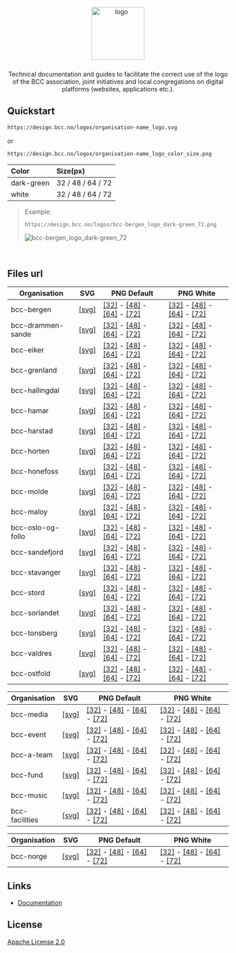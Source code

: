 <p align="center">
  <img alt="logo" src="https://design.bcc.no/assets/github/bcc_logo-secondary_dark-green.png" width="120" style="margin-bottom: 10px;">
</p>
<p align="center">Technical documentation and guides to facilitate the correct use of the logo of the BCC association, joint initiatives and local congregations on digital platforms (websites, applications etc.).</p>

## Quickstart

```bash
https://design.bcc.no/logos/organisation-name_logo.svg
```
or

```bash
https://design.bcc.no/logos/organisation-name_logo_color_size.png
```

| **Color**  	  | **Size(px)**      	|
|:------------	|:-------------------	|
| dark-green 	  | 32 / 48 / 64 / 72 	|
| white      	  | 32 / 48 / 64 / 72 	|

> Example:
> ```bash
> https://design.bcc.no/logos/bcc-bergen_logo_dark-green_72.png
> ```
> ![bcc-bergen_logo_dark-green_72](https://design.bcc.no/logos/bcc-bergen_logo_dark-green_72.png "BCC Bergen Logo Dark-green 72px")

<br>

## Files url

| **Organisation**  	| **SVG**                                                  	        | **PNG Default**                                                                                                                                                                                                                                                                               	                            | **PNG White**                                                                                                                                                                                                                                                             	                            |
|-------------------	|----------------------------------------------------------	        |-----------------------------------------------------------------------------------------------------------------------------------------------------------------------------------------------------------------------------------------------------------------------------------------------	                            |---------------------------------------------------------------------------------------------------------------------------------------------------------------------------------------------------------------------------------------------------------------------------	                            |
| bcc-bergen        	| [[svg]](https://design.bcc.no/logos/bcc-bergen_logo.svg) 	        | [[32]](https://design.bcc.no/logos/bcc-bergen_logo_dark-green_32.png) - [[48]](https://design.bcc.no/logos/bcc-bergen_logo_dark-green_48.png) - [[64]](https://design.bcc.no/logos/bcc-bergen_logo_dark-green_64.png) - [[72]](https://design.bcc.no/logos/bcc-bergen_logo_dark-green_72.png) 	                            | [[32]](https://design.bcc.no/logos/bcc-bergen_logo_white_32.png) - [[48]](https://design.bcc.no/logos/bcc-bergen_logo_white_48.png) - [[64]](https://design.bcc.no/logos/bcc-bergen_logo_white_64.png) - [[72]](https://design.bcc.no/logos/bcc-bergen_logo_white_72.png) 	                            |
| bcc-drammen-sande 	| [[svg]](https://design.bcc.no/logos/bcc-drammen-sande_logo.svg) 	| [[32]](https://design.bcc.no/logos/bcc-drammen-sande_logo_dark-green_32.png) - [[48]](https://design.bcc.no/logos/bcc-drammen-sande_logo_dark-green_48.png) - [[64]](https://design.bcc.no/logos/bcc-drammen-sande_logo_dark-green_64.png) - [[72]](https://design.bcc.no/logos/bcc-drammen-sande_logo_dark-green_72.png) 	| [[32]](https://design.bcc.no/logos/bcc-drammen-sande_logo_white_32.png) - [[48]](https://design.bcc.no/logos/bcc-drammen-sande_logo_white_48.png) - [[64]](https://design.bcc.no/logos/bcc-drammen-sande_logo_white_64.png) - [[72]](https://design.bcc.no/logos/bcc-drammen-sande_logo_white_72.png) 	|
| bcc-eiker         	| [[svg]](https://design.bcc.no/logos/bcc-eiker_logo.svg) 	        | [[32]](https://design.bcc.no/logos/bcc-eiker_logo_dark-green_32.png) - [[48]](https://design.bcc.no/logos/bcc-eiker_logo_dark-green_48.png) - [[64]](https://design.bcc.no/logos/bcc-eiker_logo_dark-green_64.png) - [[72]](https://design.bcc.no/logos/bcc-eiker_logo_dark-green_72.png) 	                                | [[32]](https://design.bcc.no/logos/bcc-eiker_logo_white_32.png) - [[48]](https://design.bcc.no/logos/bcc-eiker_logo_white_48.png) - [[64]](https://design.bcc.no/logos/bcc-eiker_logo_white_64.png) - [[72]](https://design.bcc.no/logos/bcc-eiker_logo_white_72.png) 	                                |
| bcc-grenland      	| [[svg]](https://design.bcc.no/logos/bcc-grenland_logo.svg) 	      | [[32]](https://design.bcc.no/logos/bcc-grenland_logo_dark-green_32.png) - [[48]](https://design.bcc.no/logos/bcc-grenland_logo_dark-green_48.png) - [[64]](https://design.bcc.no/logos/bcc-grenland_logo_dark-green_64.png) - [[72]](https://design.bcc.no/logos/bcc-grenland_logo_dark-green_72.png) 	                    | [[32]](https://design.bcc.no/logos/bcc-grenland_logo_white_32.png) - [[48]](https://design.bcc.no/logos/bcc-grenland_logo_white_48.png) - [[64]](https://design.bcc.no/logos/bcc-grenland_logo_white_64.png) - [[72]](https://design.bcc.no/logos/bcc-grenland_logo_white_72.png) 	                    |
| bcc-hallingdal    	| [[svg]](https://design.bcc.no/logos/bcc-hallingdal_logo.svg) 	    | [[32]](https://design.bcc.no/logos/bcc-hallingdal_logo_dark-green_32.png) - [[48]](https://design.bcc.no/logos/bcc-hallingdal_logo_dark-green_48.png) - [[64]](https://design.bcc.no/logos/bcc-hallingdal_logo_dark-green_64.png) - [[72]](https://design.bcc.no/logos/bcc-hallingdal_logo_dark-green_72.png) 	            | [[32]](https://design.bcc.no/logos/bcc-hallingdal_logo_white_32.png) - [[48]](https://design.bcc.no/logos/bcc-hallingdal_logo_white_48.png) - [[64]](https://design.bcc.no/logos/bcc-hallingdal_logo_white_64.png) - [[72]](https://design.bcc.no/logos/bcc-hallingdal_logo_white_72.png) 	            |
| bcc-hamar         	| [[svg]](https://design.bcc.no/logos/bcc-hamar_logo.svg) 	        | [[32]](https://design.bcc.no/logos/bcc-hamar_logo_dark-green_32.png) - [[48]](https://design.bcc.no/logos/bcc-hamar_logo_dark-green_48.png) - [[64]](https://design.bcc.no/logos/bcc-hamar_logo_dark-green_64.png) - [[72]](https://design.bcc.no/logos/bcc-hamar_logo_dark-green_72.png) 	                                | [[32]](https://design.bcc.no/logos/bcc-hamar_logo_white_32.png) - [[48]](https://design.bcc.no/logos/bcc-hamar_logo_white_48.png) - [[64]](https://design.bcc.no/logos/bcc-hamar_logo_white_64.png) - [[72]](https://design.bcc.no/logos/bcc-hamar_logo_white_72.png) 	                                |
| bcc-harstad       	| [[svg]](https://design.bcc.no/logos/bcc-harstad_logo.svg) 	      | [[32]](https://design.bcc.no/logos/bcc-harstad_logo_dark-green_32.png) - [[48]](https://design.bcc.no/logos/bcc-harstad_logo_dark-green_48.png) - [[64]](https://design.bcc.no/logos/bcc-harstad_logo_dark-green_64.png) - [[72]](https://design.bcc.no/logos/bcc-harstad_logo_dark-green_72.png) 	                        | [[32]](https://design.bcc.no/logos/bcc-harstad_logo_white_32.png) - [[48]](https://design.bcc.no/logos/bcc-harstad_logo_white_48.png) - [[64]](https://design.bcc.no/logos/bcc-harstad_logo_white_64.png) - [[72]](https://design.bcc.no/logos/bcc-harstad_logo_white_72.png) 	                        |
| bcc-horten        	| [[svg]](https://design.bcc.no/logos/bcc-horten_logo.svg) 	        | [[32]](https://design.bcc.no/logos/bcc-horten_logo_dark-green_32.png) - [[48]](https://design.bcc.no/logos/bcc-horten_logo_dark-green_48.png) - [[64]](https://design.bcc.no/logos/bcc-horten_logo_dark-green_64.png) - [[72]](https://design.bcc.no/logos/bcc-horten_logo_dark-green_72.png) 	                            | [[32]](https://design.bcc.no/logos/bcc-horten_logo_white_32.png) - [[48]](https://design.bcc.no/logos/bcc-horten_logo_white_48.png) - [[64]](https://design.bcc.no/logos/bcc-horten_logo_white_64.png) - [[72]](https://design.bcc.no/logos/bcc-horten_logo_white_72.png) 	                            |
| bcc-honefoss      	| [[svg]](https://design.bcc.no/logos/bcc-honefoss_logo.svg) 	      | [[32]](https://design.bcc.no/logos/bcc-honefoss_logo_dark-green_32.png) - [[48]](https://design.bcc.no/logos/bcc-honefoss_logo_dark-green_48.png) - [[64]](https://design.bcc.no/logos/bcc-honefoss_logo_dark-green_64.png) - [[72]](https://design.bcc.no/logos/bcc-honefoss_logo_dark-green_72.png) 	                    | [[32]](https://design.bcc.no/logos/bcc-honefoss_logo_white_32.png) - [[48]](https://design.bcc.no/logos/bcc-honefoss_logo_white_48.png) - [[64]](https://design.bcc.no/logos/bcc-honefoss_logo_white_64.png) - [[72]](https://design.bcc.no/logos/bcc-honefoss_logo_white_72.png) 	                    |
| bcc-molde         	| [[svg]](https://design.bcc.no/logos/bcc-molde_logo.svg) 	        | [[32]](https://design.bcc.no/logos/bcc-molde_logo_dark-green_32.png) - [[48]](https://design.bcc.no/logos/bcc-molde_logo_dark-green_48.png) - [[64]](https://design.bcc.no/logos/bcc-molde_logo_dark-green_64.png) - [[72]](https://design.bcc.no/logos/bcc-molde_logo_dark-green_72.png) 	                                | [[32]](https://design.bcc.no/logos/bcc-molde_logo_white_32.png) - [[48]](https://design.bcc.no/logos/bcc-molde_logo_white_48.png) - [[64]](https://design.bcc.no/logos/bcc-molde_logo_white_64.png) - [[72]](https://design.bcc.no/logos/bcc-molde_logo_white_72.png) 	                                |
| bcc-maloy         	| [[svg]](https://design.bcc.no/logos/bcc-maloy_logo.svg) 	        | [[32]](https://design.bcc.no/logos/bcc-maloy_logo_dark-green_32.png) - [[48]](https://design.bcc.no/logos/bcc-maloy_logo_dark-green_48.png) - [[64]](https://design.bcc.no/logos/bcc-maloy_logo_dark-green_64.png) - [[72]](https://design.bcc.no/logos/bcc-maloy_logo_dark-green_72.png) 	                                | [[32]](https://design.bcc.no/logos/bcc-maloy_logo_white_32.png) - [[48]](https://design.bcc.no/logos/bcc-maloy_logo_white_48.png) - [[64]](https://design.bcc.no/logos/bcc-maloy_logo_white_64.png) - [[72]](https://design.bcc.no/logos/bcc-maloy_logo_white_72.png) 	                                |
| bcc-oslo-og-follo 	| [[svg]](https://design.bcc.no/logos/bcc-oslo-og-follo_logo.svg) 	| [[32]](https://design.bcc.no/logos/bcc-oslo-og-follo_logo_dark-green_32.png) - [[48]](https://design.bcc.no/logos/bcc-oslo-og-follo_logo_dark-green_48.png) - [[64]](https://design.bcc.no/logos/bcc-oslo-og-follo_logo_dark-green_64.png) - [[72]](https://design.bcc.no/logos/bcc-oslo-og-follo_logo_dark-green_72.png) 	| [[32]](https://design.bcc.no/logos/bcc-oslo-og-follo_logo_white_32.png) - [[48]](https://design.bcc.no/logos/bcc-oslo-og-follo_logo_white_48.png) - [[64]](https://design.bcc.no/logos/bcc-oslo-og-follo_logo_white_64.png) - [[72]](https://design.bcc.no/logos/bcc-oslo-og-follo_logo_white_72.png) 	|
| bcc-sandefjord    	| [[svg]](https://design.bcc.no/logos/bcc-sandefjord_logo.svg) 	    | [[32]](https://design.bcc.no/logos/bcc-sandefjord_logo_dark-green_32.png) - [[48]](https://design.bcc.no/logos/bcc-sandefjord_logo_dark-green_48.png) - [[64]](https://design.bcc.no/logos/bcc-sandefjord_logo_dark-green_64.png) - [[72]](https://design.bcc.no/logos/bcc-sandefjord_logo_dark-green_72.png) 	            | [[32]](https://design.bcc.no/logos/bcc-sandefjord_logo_white_32.png) - [[48]](https://design.bcc.no/logos/bcc-sandefjord_logo_white_48.png) - [[64]](https://design.bcc.no/logos/bcc-sandefjord_logo_white_64.png) - [[72]](https://design.bcc.no/logos/bcc-sandefjord_logo_white_72.png) 	            |
| bcc-stavanger     	| [[svg]](https://design.bcc.no/logos/bcc-stavanger_logo.svg) 	    | [[32]](https://design.bcc.no/logos/bcc-stavanger_logo_dark-green_32.png) - [[48]](https://design.bcc.no/logos/bcc-stavanger_logo_dark-green_48.png) - [[64]](https://design.bcc.no/logos/bcc-stavanger_logo_dark-green_64.png) - [[72]](https://design.bcc.no/logos/bcc-stavanger_logo_dark-green_72.png) 	                | [[32]](https://design.bcc.no/logos/bcc-stavanger_logo_white_32.png) - [[48]](https://design.bcc.no/logos/bcc-stavanger_logo_white_48.png) - [[64]](https://design.bcc.no/logos/bcc-stavanger_logo_white_64.png) - [[72]](https://design.bcc.no/logos/bcc-stavanger_logo_white_72.png) 	                |
| bcc-stord         	| [[svg]](https://design.bcc.no/logos/bcc-stord_logo.svg) 	        | [[32]](https://design.bcc.no/logos/bcc-stord_logo_dark-green_32.png) - [[48]](https://design.bcc.no/logos/bcc-stord_logo_dark-green_48.png) - [[64]](https://design.bcc.no/logos/bcc-stord_logo_dark-green_64.png) - [[72]](https://design.bcc.no/logos/bcc-stord_logo_dark-green_72.png) 	                                | [[32]](https://design.bcc.no/logos/bcc-stord_logo_white_32.png) - [[48]](https://design.bcc.no/logos/bcc-stord_logo_white_48.png) - [[64]](https://design.bcc.no/logos/bcc-stord_logo_white_64.png) - [[72]](https://design.bcc.no/logos/bcc-stord_logo_white_72.png) 	                                |
| bcc-sorlandet     	| [[svg]](https://design.bcc.no/logos/bcc-sorlandet_logo.svg) 	    | [[32]](https://design.bcc.no/logos/bcc-sorlandet_logo_dark-green_32.png) - [[48]](https://design.bcc.no/logos/bcc-sorlandet_logo_dark-green_48.png) - [[64]](https://design.bcc.no/logos/bcc-sorlandet_logo_dark-green_64.png) - [[72]](https://design.bcc.no/logos/bcc-sorlandet_logo_dark-green_72.png) 	                | [[32]](https://design.bcc.no/logos/bcc-sorlandet_logo_white_32.png) - [[48]](https://design.bcc.no/logos/bcc-sorlandet_logo_white_48.png) - [[64]](https://design.bcc.no/logos/bcc-sorlandet_logo_white_64.png) - [[72]](https://design.bcc.no/logos/bcc-sorlandet_logo_white_72.png) 	                |
| bcc-tonsberg      	| [[svg]](https://design.bcc.no/logos/bcc-tonsberg_logo.svg) 	      | [[32]](https://design.bcc.no/logos/bcc-tonsberg_logo_dark-green_32.png) - [[48]](https://design.bcc.no/logos/bcc-tonsberg_logo_dark-green_48.png) - [[64]](https://design.bcc.no/logos/bcc-tonsberg_logo_dark-green_64.png) - [[72]](https://design.bcc.no/logos/bcc-tonsberg_logo_dark-green_72.png) 	                    | [[32]](https://design.bcc.no/logos/bcc-tonsberg_logo_white_32.png) - [[48]](https://design.bcc.no/logos/bcc-tonsberg_logo_white_48.png) - [[64]](https://design.bcc.no/logos/bcc-tonsberg_logo_white_64.png) - [[72]](https://design.bcc.no/logos/bcc-tonsberg_logo_white_72.png) 	                    |
| bcc-valdres       	| [[svg]](https://design.bcc.no/logos/bcc-valdres_logo.svg) 	      | [[32]](https://design.bcc.no/logos/bcc-valdres_logo_dark-green_32.png) - [[48]](https://design.bcc.no/logos/bcc-valdres_logo_dark-green_48.png) - [[64]](https://design.bcc.no/logos/bcc-valdres_logo_dark-green_64.png) - [[72]](https://design.bcc.no/logos/bcc-valdres_logo_dark-green_72.png) 	                        | [[32]](https://design.bcc.no/logos/bcc-valdres_logo_white_32.png) - [[48]](https://design.bcc.no/logos/bcc-valdres_logo_white_48.png) - [[64]](https://design.bcc.no/logos/bcc-valdres_logo_white_64.png) - [[72]](https://design.bcc.no/logos/bcc-valdres_logo_white_72.png) 	                        |
| bcc-ostfold       	| [[svg]](https://design.bcc.no/logos/bcc-ostfold_logo.svg) 	      | [[32]](https://design.bcc.no/logos/bcc-ostfold_logo_dark-green_32.png) - [[48]](https://design.bcc.no/logos/bcc-ostfold_logo_dark-green_48.png) - [[64]](https://design.bcc.no/logos/bcc-ostfold_logo_dark-green_64.png) - [[72]](https://design.bcc.no/logos/bcc-ostfold_logo_dark-green_72.png) 	                        | [[32]](https://design.bcc.no/logos/bcc-ostfold_logo_white_32.png) - [[48]](https://design.bcc.no/logos/bcc-ostfold_logo_white_48.png) - [[64]](https://design.bcc.no/logos/bcc-ostfold_logo_white_64.png) - [[72]](https://design.bcc.no/logos/bcc-ostfold_logo_white_72.png) 	                        |

| **Organisation**  	| **SVG**                                                  	        | **PNG Default**                                                                                                                                                                                                                                                                               	                            | **PNG White**                                                                                                                                                                                                                                                             	                            |
|-------------------	|----------------------------------------------------------	        |-----------------------------------------------------------------------------------------------------------------------------------------------------------------------------------------------------------------------------------------------------------------------------------------------	                            |---------------------------------------------------------------------------------------------------------------------------------------------------------------------------------------------------------------------------------------------------------------------------	                            |
| bcc-media       	    | [[svg]](https://design.bcc.no/logos/bcc-media_logo.svg)         | [[32]](https://design.bcc.no/logos/bcc-media_logo_dark-green_32.png) - [[48]](https://design.bcc.no/logos/bcc-media_logo_dark-green_48.png) - [[64]](https://design.bcc.no/logos/bcc-media_logo_dark-green_64.png) - [[72]](https://design.bcc.no/logos/bcc-media_logo_dark-green_72.png) 	                                | [[32]](https://design.bcc.no/logos/bcc-media_logo_white_32.png) - [[48]](https://design.bcc.no/logos/bcc-media_logo_white_48.png) - [[64]](https://design.bcc.no/logos/bcc-media_logo_white_64.png) - [[72]](https://design.bcc.no/logos/bcc-media_logo_white_72.png) 	                                |
| bcc-event       	    | [[svg]](https://design.bcc.no/logos/bcc-event_logo.svg)         | [[32]](https://design.bcc.no/logos/bcc-event_logo_dark-green_32.png) - [[48]](https://design.bcc.no/logos/bcc-event_logo_dark-green_48.png) - [[64]](https://design.bcc.no/logos/bcc-event_logo_dark-green_64.png) - [[72]](https://design.bcc.no/logos/bcc-event_logo_dark-green_72.png)                                   | [[32]](https://design.bcc.no/logos/bcc-event_logo_white_32.png) - [[48]](https://design.bcc.no/logos/bcc-event_logo_white_48.png) - [[64]](https://design.bcc.no/logos/bcc-event_logo_white_64.png) - [[72]](https://design.bcc.no/logos/bcc-event_logo_white_72.png)                                   |
| bcc-a-team       	    | [[svg]](https://design.bcc.no/logos/bcc-a-team_logo.svg)        | [[32]](https://design.bcc.no/logos/bcc-a-team_logo_dark-green_32.png) - [[48]](https://design.bcc.no/logos/bcc-a-team_logo_dark-green_48.png) - [[64]](https://design.bcc.no/logos/bcc-a-team_logo_dark-green_64.png) - [[72]](https://design.bcc.no/logos/bcc-a-team_logo_dark-green_72.png)                               | [[32]](https://design.bcc.no/logos/bcc-a-team_logo_white_32.png) - [[48]](https://design.bcc.no/logos/bcc-a-team_logo_white_48.png) - [[64]](https://design.bcc.no/logos/bcc-a-team_logo_white_64.png) - [[72]](https://design.bcc.no/logos/bcc-a-team_logo_white_72.png)                               |
| bcc-fund       	    | [[svg]](https://design.bcc.no/logos/bcc-fund_logo.svg)            | [[32]](https://design.bcc.no/logos/bcc-fund_logo_dark-green_32.png) - [[48]](https://design.bcc.no/logos/bcc-fund_logo_dark-green_48.png) - [[64]](https://design.bcc.no/logos/bcc-fund_logo_dark-green_64.png) - [[72]](https://design.bcc.no/logos/bcc-fund_logo_dark-green_72.png)                                       | [[32]](https://design.bcc.no/logos/bcc-fund_logo_white_32.png) - [[48]](https://design.bcc.no/logos/bcc-fund_logo_white_48.png) - [[64]](https://design.bcc.no/logos/bcc-fund_logo_white_64.png) - [[72]](https://design.bcc.no/logos/bcc-fund_logo_white_72.png)                                       |
| bcc-music       	    | [[svg]](https://design.bcc.no/logos/bcc-music_logo.svg)         | [[32]](https://design.bcc.no/logos/bcc-music_logo_dark-green_32.png) - [[48]](https://design.bcc.no/logos/bcc-music_logo_dark-green_48.png) - [[64]](https://design.bcc.no/logos/bcc-music_logo_dark-green_64.png) - [[72]](https://design.bcc.no/logos/bcc-music_logo_dark-green_72.png)                                   | [[32]](https://design.bcc.no/logos/bcc-music_logo_white_32.png) - [[48]](https://design.bcc.no/logos/bcc-music_logo_white_48.png) - [[64]](https://design.bcc.no/logos/bcc-music_logo_white_64.png) - [[72]](https://design.bcc.no/logos/bcc-music_logo_white_72.png)                                   |
| bcc-facilities       	| [[svg]](https://design.bcc.no/logos/bcc-facilities_logo.svg)    | [[32]](https://design.bcc.no/logos/bcc-facilities_logo_dark-green_32.png) - [[48]](https://design.bcc.no/logos/bcc-facilities_logo_dark-green_48.png) - [[64]](https://design.bcc.no/logos/bcc-facilities_logo_dark-green_64.png) - [[72]](https://design.bcc.no/logos/bcc-facilities_logo_dark-green_72.png)               | [[32]](https://design.bcc.no/logos/bcc-facilities_logo_white_32.png) - [[48]](https://design.bcc.no/logos/bcc-facilities_logo_white_48.png) - [[64]](https://design.bcc.no/logos/bcc-facilities_logo_white_64.png) - [[72]](https://design.bcc.no/logos/bcc-facilities_logo_white_72.png)               |

| **Organisation**  	| **SVG**                                                  	        | **PNG Default**                                                                                                                                                                                                                                                                               	                            | **PNG White**                                                                                                                                                                                                                                                             	                            |
|-------------------	|----------------------------------------------------------	        |-----------------------------------------------------------------------------------------------------------------------------------------------------------------------------------------------------------------------------------------------------------------------------------------------	                            |---------------------------------------------------------------------------------------------------------------------------------------------------------------------------------------------------------------------------------------------------------------------------	                            |
| bcc-norge       	  | [[svg]](https://design.bcc.no/logos/bcc-norge_logo.svg)           | [[32]](https://design.bcc.no/logos/bcc-norge_logo_dark-green_32.png) - [[48]](https://design.bcc.no/logos/bcc-norge_logo_dark-green_48.png) - [[64]](https://design.bcc.no/logos/bcc-norge_logo_dark-green_64.png) - [[72]](https://design.bcc.no/logos/bcc-norge_logo_dark-green_72.png)                                   | [[32]](https://design.bcc.no/logos/bcc-norge_logo_white_32.png) - [[48]](https://design.bcc.no/logos/bcc-norge_logo_white_48.png) - [[64]](https://design.bcc.no/logos/bcc-norge_logo_white_64.png) - [[72]](https://design.bcc.no/logos/bcc-norge_logo_white_72.png)                                   |
 

## Links

- [Documentation](https://developer.bcc.no/bcc-design)

## License

[Apache License 2.0](LICENSE.md)